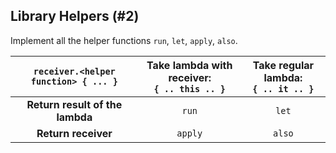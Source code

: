 ## Library Helpers (#2)

Implement all the helper functions `run`, `let`, `apply`, `also`.

| `receiver.<helper function> { ... }` | Take lambda with receiver:<br>`{ .. this .. }` | Take regular lambda:<br>`{ .. it .. }` |
|:------------------------------------:|:----------------------------------------------:|:--------------------------------------:|
| **Return result of the lambda**      | `run`                                          | `let`                                  |
| **Return receiver**                  | `apply`                                        | `also`                                 |